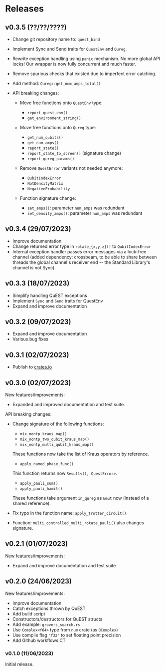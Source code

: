 # Releases

## v0.3.5 (??/??/????)

- Change git repository name to: `quest_bind`
- Implement Sync and Send traits for `QuestEnv` and `Qureg`.
- Rewrite exception handling using `panic` mechanism. No more global API locks!
  Our wrapper is now fully concurrent and much faster.
- Remove spurious checks that existed due to imperfect error catching.

- Add method: `Qureg::get_num_amps_total()`

- API breaking changes:

  - Move free functions onto `QuestEnv` type:

    - `report_quest_env()`
    - `get_environment_string()`

  - Move free functions onto `Qureg` type:

    - `get_num_qubits()`
    - `get_num_amps()`
    - `report_state()`
    - `report_state_to_screen()` (signature change)
    - `report_qureg_params()`

  - Remove `QuestError` variants not needed anymore:

    - `QubitIndexError`
    - `NotDensityMatrix`
    - `NegativeProbability`
  
  - Function signature change: 

    - `set_amps()`: parameter `num_amps` was redundant
    - `set_density_amps()`: parameter `num_amps` was redundant

## v0.3.4 (29/07/2023)

- Improve documentation
- Change returned error type in `rotate_{x,y,z}()` to `QubitIndexError`
- Internal exception handler passes error messages via a lock-free channel
  (added dependency: crossbeam, to be able to share between threads the global
  channel's receiver end -- the Standard Library's channel is not Sync).

## v0.3.3 (18/07/2023)

- Simplify handling QuEST exceptions
- Implement `Sync` and `Send` traits for QuestEnv
- Expand and improve documentation

## v0.3.2 (09/07/2023)

- Expand and improve documentation
- Various bug fixes

## v0.3.1 (02/07/2023)

- Publish to [crates.io](https://crates.io/crates/quest_bind)

## v0.3.0 (02/07/2023)

New features/improvements:

- Expanded and improved documentation and test suite.

API breaking changes:

- Change signature of the following functions:

  - `mix_nontp_kraus_map()`
  - `mix_nontp_two_qubit_kraus_map()`
  - `mix_nontp_multi_qubit_kraus_map()`

  These functions now take the list of Kraus operators by reference.

  - `apply_named_phase_func()`

  This function returns now `Result<(), QuestError>`.

  - `apply_pauli_sum()`
  - `apply_pauli_hamil()`

  These functions take argument `in_qureg` as `&mut` now (instead of a shared
  reference).

- Fix typo in the function name: `apply_trotter_circuit()`

- Function: `multi_controlled_multi_rotate_pauli()` also changes signature.

## v0.2.1 (01/07/2023)

New features/improvements:

- Expand and improve documentation and test suite

## v0.2.0 (24/06/2023)

New features/improvements:

- Improve documentation
- Catch exceptions thrown by QuEST
- Add build script
- Constructors/destructors for QuEST structs
- Add example: `grovers_search.rs`
- Use `Complex<f64>` type from `num` crate (as `QComplex`)
- Use compile flag `"f32"` to set floating point precision
- Add Github workflows CT

### v0.1.0 (11/06/2023)

Initial release.
